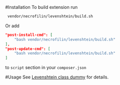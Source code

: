 #Installation
To build extension run
```sh
 vendor/necrofilin/levenshtein/build.sh
```

Or add
```json
"post-install-cmd": [
    "bash vendor/necrofilin/levenshtein/build.sh"
],
"post-update-cmd": [
    "bash vendor/necrofilin/levenshtein/build.sh"
]
```
  to `script` section in your `composer.json`

#Usage
See [Levenshtein class dummy](src/Nfilin/Libs/Levenshtein.php) for details.
